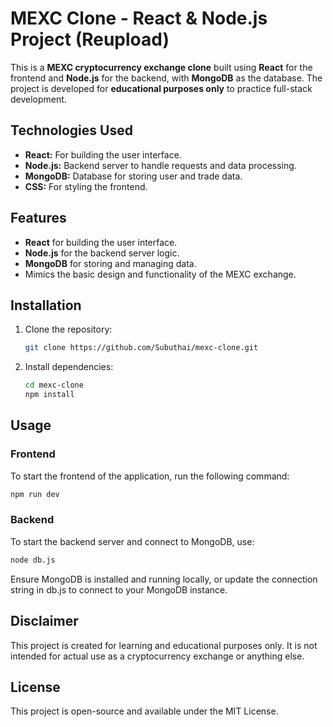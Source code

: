 # MEXC Clone - React & Node.js Project (Reupload)

This is a **MEXC cryptocurrency exchange clone** built using **React** for the frontend and **Node.js** for the backend, with **MongoDB** as the database. The project is developed for **educational purposes only** to practice full-stack development.

## Technologies Used
- **React:** For building the user interface.
- **Node.js:** Backend server to handle requests and data processing.
- **MongoDB:** Database for storing user and trade data.
- **CSS:** For styling the frontend.

## Features
- **React** for building the user interface.
- **Node.js** for the backend server logic.
- **MongoDB** for storing and managing data.
- Mimics the basic design and functionality of the MEXC exchange.

## Installation

1. Clone the repository:
   ```bash
   git clone https://github.com/Subuthai/mexc-clone.git
   ```
2. Install dependencies:
    ```bash
    cd mexc-clone
    npm install
    ```

## Usage
### Frontend
To start the frontend of the application, run the following command:
```bash
npm run dev
```
### Backend
To start the backend server and connect to MongoDB, use:
```bash
node db.js
```
Ensure MongoDB is installed and running locally, or update the connection string in db.js to connect to your MongoDB instance.

## Disclaimer
This project is created for learning and educational purposes only. It is not intended for actual use as a cryptocurrency exchange or anything else.

## License
This project is open-source and available under the MIT License.
